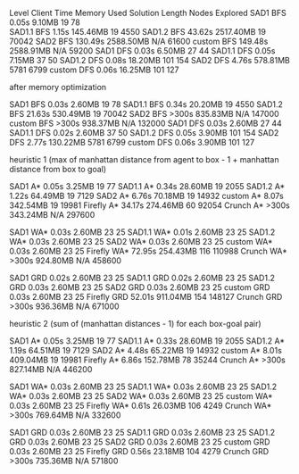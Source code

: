 Level      Client    Time       Memory Used    Solution Length    Nodes Explored
SAD1       BFS       0.05s      9.10MB         19                 78    
SAD1.1     BFS       1.15s      145.46MB       19                 4550
SAD1.2     BFS       43.62s     2517.40MB      19                 70042
SAD2       BFS       130.49s    2588.50MB      N/A                61600
custom     BFS       149.48s    2588.91MB      N/A                59200
SAD1       DFS       0.03s      6.50MB         27                 44
SAD1.1     DFS       0.05s      7.15MB         37                 50
SAD1.2     DFS       0.08s      18.20MB        101                154
SAD2       DFS       4.76s      578.81MB       5781               6799
custom     DFS       0.06s      16.25MB        101                127

after memory optimization

SAD1       BFS       0.03s      2.60MB         19                 78
SAD1.1     BFS       0.34s      20.20MB        19                 4550
SAD1.2     BFS       21.63s     530.49MB       19                 70042
SAD2       BFS       >300s      835.83MB       N/A                147000
custom     BFS       >300s      938.37MB       N/A                132000
SAD1       DFS       0.03s      2.60MB         27                 44
SAD1.1     DFS       0.02s      2.60MB         37                 50
SAD1.2     DFS       0.05s      3.90MB         101                154
SAD2       DFS       2.77s      130.22MB       5781               6799
custom     DFS       0.06s      3.90MB         101                127

heuristic 1 (max of manhattan distance from agent to box - 1 + manhattan distance from box to goal)

SAD1       A*        0.05s      3.25MB         19                 77
SAD1.1     A*        0.34s      28.60MB        19                 2055
SAD1.2     A*        1.22s      64.49MB        19                 7129
SAD2       A*        6.76s      70.18MB        19                 14932
custom     A*        8.07s      342.54MB       19                 19981
Firefly    A*        34.17s     274.46MB       60                 92054
Crunch     A*        >300s      343.24MB       N/A                297600

SAD1       WA*       0.03s      2.60MB         23                 25
SAD1.1     WA*       0.01s      2.60MB         23                 25
SAD1.2     WA*       0.03s      2.60MB         23                 25
SAD2       WA*       0.03s      2.60MB         23                 25
custom     WA*       0.03s      2.60MB         23                 25
Firefly    WA*       72.95s     254.43MB       116                110988
Crunch     WA*       >300s      924.80MB       N/A                458600

SAD1       GRD       0.02s      2.60MB         23                 25
SAD1.1     GRD       0.02s      2.60MB         23                 25
SAD1.2     GRD       0.03s      2.60MB         23                 25
SAD2       GRD       0.03s      2.60MB         23                 25
custom     GRD       0.03s      2.60MB         23                 25
Firefly    GRD       52.01s     911.04MB       154                148127
Crunch     GRD       >300s      936.36MB       N/A                671000

heuristic 2 (sum of (manhattan distances - 1) for each box-goal pair)

SAD1       A*        0.05s      3.25MB         19                 77
SAD1.1     A*        0.33s      28.60MB        19                 2055
SAD1.2     A*        1.19s      64.51MB        19                 7129
SAD2       A*        4.48s      65.22MB        19                 14932
custom     A*        8.01s      409.04MB       19                 19981
Firefly    A*        6.86s      152.78MB       78                 35244
Crunch     A*        >300s      827.14MB       N/A                446200

SAD1       WA*       0.03s      2.60MB         23                 25
SAD1.1     WA*       0.03s      2.60MB         23                 25
SAD1.2     WA*       0.03s      2.60MB         23                 25
SAD2       WA*       0.03s      2.60MB         23                 25
custom     WA*       0.03s      2.60MB         23                 25
Firefly    WA*       0.61s      26.03MB        106                4249
Crunch     WA*       >300s      769.64MB       N/A                332600

SAD1       GRD       0.03s      2.60MB         23                 25
SAD1.1     GRD       0.03s      2.60MB         23                 25
SAD1.2     GRD       0.03s      2.60MB         23                 25
SAD2       GRD       0.03s      2.60MB         23                 25
custom     GRD       0.03s      2.60MB         23                 25
Firefly    GRD       0.56s      23.18MB        104                4279
Crunch     GRD       >300s      735.36MB       N/A                571800
